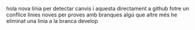 hola
nova linia per detectar canvis
i aquesta directament a github
fotre un conflice
linies noves per proves amb branques
algú que altre més
he eliminat una linia a la branca develop
